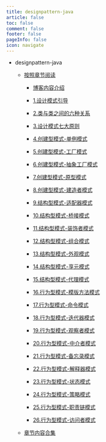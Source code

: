 ```yaml
---
title: designpattern-java
article: false
toc: false
comment: false
footer: false
pageInfo: false
icon: navigate
---
```


- designpattern-java

    - <a class="breadcrumb-link" target="_blank" href="shardings">按照章节阅读</a>


        - <a class="breadcrumb-link" target="_blank" href="shardings/designpattern-java-chapter-0.博客内容介绍.html">博客内容介绍</a>

        - <a class="breadcrumb-link" target="_blank" href="shardings/designpattern-java-chapter-1.设计模式引导.html">1.设计模式引导</a>

        - <a class="breadcrumb-link" target="_blank" href="shardings/designpattern-java-chapter-2.类与类之间的六种关系.html">2.类与类之间的六种关系</a>

        - <a class="breadcrumb-link" target="_blank" href="shardings/designpattern-java-chapter-3.设计模式七大原则.html">3.设计模式七大原则</a>

        - <a class="breadcrumb-link" target="_blank" href="shardings/designpattern-java-chapter-4.创建型模式-单例模式.html">4.创建型模式-单例模式</a>

        - <a class="breadcrumb-link" target="_blank" href="shardings/designpattern-java-chapter-5.创建型模式-工厂模式.html">5.创建型模式-工厂模式</a>

        - <a class="breadcrumb-link" target="_blank" href="shardings/designpattern-java-chapter-6.创建型模式-抽象工厂模式.html">6.创建型模式-抽象工厂模式</a>

        - <a class="breadcrumb-link" target="_blank" href="shardings/designpattern-java-chapter-7.创建型模式-原型模式.html">7.创建型模式-原型模式</a>

        - <a class="breadcrumb-link" target="_blank" href="shardings/designpattern-java-chapter-8.创建型模式-建造者模式.html">8.创建型模式-建造者模式</a>

        - <a class="breadcrumb-link" target="_blank" href="shardings/designpattern-java-chapter-9.结构型模式-适配器模式.html">9.结构型模式-适配器模式</a>

        - <a class="breadcrumb-link" target="_blank" href="shardings/designpattern-java-chapter-10.结构型模式-桥接模式.html">10.结构型模式-桥接模式</a>

        - <a class="breadcrumb-link" target="_blank" href="shardings/designpattern-java-chapter-11.结构型模式-装饰者模式.html">11.结构型模式-装饰者模式</a>

        - <a class="breadcrumb-link" target="_blank" href="shardings/designpattern-java-chapter-12.结构型模式-组合模式.html">12.结构型模式-组合模式</a>

        - <a class="breadcrumb-link" target="_blank" href="shardings/designpattern-java-chapter-13.结构型模式-外观模式.html">13.结构型模式-外观模式</a>

        - <a class="breadcrumb-link" target="_blank" href="shardings/designpattern-java-chapter-14.结构型模式-享元模式.html">14.结构型模式-享元模式</a>

        - <a class="breadcrumb-link" target="_blank" href="shardings/designpattern-java-chapter-15.结构型模式-代理模式.html">15.结构型模式-代理模式</a>

        - <a class="breadcrumb-link" target="_blank" href="shardings/designpattern-java-chapter-16.行为型模式-模版方法模式.html">16.行为型模式-模版方法模式</a>

        - <a class="breadcrumb-link" target="_blank" href="shardings/designpattern-java-chapter-17.行为型模式-命令模式.html">17.行为型模式-命令模式</a>

        - <a class="breadcrumb-link" target="_blank" href="shardings/designpattern-java-chapter-18.行为型模式-迭代器模式.html">18.行为型模式-迭代器模式</a>

        - <a class="breadcrumb-link" target="_blank" href="shardings/designpattern-java-chapter-19.行为型模式-观察者模式.html">19.行为型模式-观察者模式</a>

        - <a class="breadcrumb-link" target="_blank" href="shardings/designpattern-java-chapter-20.行为型模式-中介者模式.html">20.行为型模式-中介者模式</a>

        - <a class="breadcrumb-link" target="_blank" href="shardings/designpattern-java-chapter-21.行为型模式-备忘录模式.html">21.行为型模式-备忘录模式</a>

        - <a class="breadcrumb-link" target="_blank" href="shardings/designpattern-java-chapter-22.行为型模式-解释器模式.html">22.行为型模式-解释器模式</a>

        - <a class="breadcrumb-link" target="_blank" href="shardings/designpattern-java-chapter-23.行为型模式-状态模式.html">23.行为型模式-状态模式</a>

        - <a class="breadcrumb-link" target="_blank" href="shardings/designpattern-java-chapter-24.行为型模式-策略模式.html">24.行为型模式-策略模式</a>

        - <a class="breadcrumb-link" target="_blank" href="shardings/designpattern-java-chapter-25.行为型模式-职责链模式.html">25.行为型模式-职责链模式</a>

        - <a class="breadcrumb-link" target="_blank" href="shardings/designpattern-java-chapter-26.行为型模式-访问者模式.html">26.行为型模式-访问者模式</a>

    - <a class="breadcrumb-link" target="_blank" href="designpattern-java.html#intro">章节内容合集</a>
